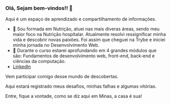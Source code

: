 ### Olá, Sejam bem-vindos!! 👋

Aqui é um espaço de aprendizado e compartilhamento de informações. 

- 💬 Sou formada em Nutrição, atuei nas mais diveras áreas, sendo meu maior foco na Nutrição hospitalar. Atualmente resolvi ressignificar minha vida e descobrir novas paixões. Foi assim que cheguei na Trybe e iniciei minha jornada no Desenvolvimento Web.
- 🤔 Durante o curso estarei aprofundando em 4 grandes módulos que são: Fundamentos de desenvolvimento web, front-end, back-end e ciências da computação.
- <a href="https://www.linkedin.com/in/mariana-saraiva-977a251b3/">LinkedIn</a>

Vem participar comigo desse mundo de descobertas.

Aqui estará registrado meus desafios, minhas falhas e algumas vitórias. 

Entre, fique a vontade, como se diz aqui em Minas, a casa é sua!

<!--
**marianasaraiva/marianasaraiva** is a ✨ _special_ ✨ repository because its `README.md` (this file) appears on your GitHub profile.

Here are some ideas to get you started:

- 🔭 I’m currently working on ...
- 🌱 I’m currently learning ...
- 👯 I’m looking to collaborate on ...
- 🤔 I’m looking for help with ...
- 💬 Ask me about ...
- 📫 How to reach me: ...
- 😄 Pronouns: ...
- ⚡ Fun fact: ...
-->

